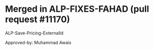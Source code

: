# Merged in ALP-FIXES-FAHAD (pull request #11170)

ALP-Save-Pricing-ExternalId

Approved-by: Muhammad Awais
